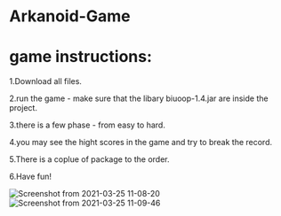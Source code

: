 # Arkanoid-Game

# game instructions:

1.Download all files.

2.run the game - make sure that the libary biuoop-1.4.jar are inside the project.

3.there is a few phase - from easy to hard.

4.you may see the hight scores in the game and try to break the record.

5.There is a coplue of package to the order.

6.Have fun!

![Screenshot from 2021-03-25 11-08-20](https://user-images.githubusercontent.com/71962627/112449595-3b84d200-8d5c-11eb-92ff-68976a6150ad.png)
![Screenshot from 2021-03-25 11-09-46](https://user-images.githubusercontent.com/71962627/112449609-3f185900-8d5c-11eb-9263-8f0457bae07c.png)



